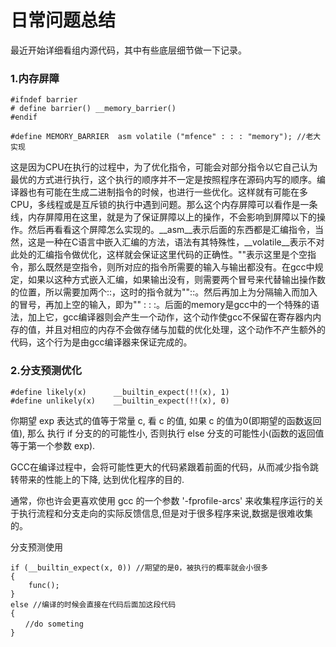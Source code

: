 
# 日常问题总结


最近开始详细看组内源代码，其中有些底层细节做一下记录。

### 1.内存屏障
    
    #ifndef barrier  
    # define barrier() __memory_barrier()  
    #endif  
    
    #define MEMORY_BARRIER  asm volatile ("mfence" : : : "memory"); //老大实现

这是因为CPU在执行的过程中，为了优化指令，可能会对部分指令以它自己认为最优的方式进行执行，这个执行的顺序并不一定是按照程序在源码内写的顺序。编译器也有可能在生成二进制指令的时候，也进行一些优化。这样就有可能在多CPU，多线程或是互斥锁的执行中遇到问题。那么这个内存屏障可以看作是一条线，内存屏障用在这里，就是为了保证屏障以上的操作，不会影响到屏障以下的操作。然后再看看这个屏障怎么实现的。__asm__表示后面的东西都是汇编指令，当然，这是一种在C语言中嵌入汇编的方法，语法有其特殊性，__volatile__表示不对此处的汇编指令做优化，这样就会保证这里代码的正确性。""表示这里是个空指令，那么既然是空指令，则所对应的指令所需要的输入与输出都没有。在gcc中规定，如果以这种方式嵌入汇编，如果输出没有，则需要两个冒号来代替输出操作数的位置，所以需要加两个::，这时的指令就为""::。然后再加上为分隔输入而加入的冒号，再加上空的输入，即为"" : : :。后面的memory是gcc中的一个特殊的语法，加上它，gcc编译器则会产生一个动作，这个动作使gcc不保留在寄存器内内存的值，并且对相应的内存不会做存储与加载的优化处理，这个动作不产生额外的代码，这个行为是由gcc编译器来保证完成的。

### 2.分支预测优化

    #define likely(x)      __builtin_expect(!!(x), 1)
    #define unlikely(x)    __builtin_expect(!!(x), 0)
    
你期望 exp 表达式的值等于常量 c, 看 c 的值, 如果 c 的值为0(即期望的函数返回值), 那么 执行 if 分支的的可能性小, 否则执行 else 分支的可能性小(函数的返回值等于第一个参数 exp).

GCC在编译过程中，会将可能性更大的代码紧跟着前面的代码，从而减少指令跳转带来的性能上的下降, 达到优化程序的目的.

通常，你也许会更喜欢使用 gcc 的一个参数 '-fprofile-arcs' 来收集程序运行的关于执行流程和分支走向的实际反馈信息,但是对于很多程序来说,数据是很难收集的。

分支预测使用
    
    if (__builtin_expect(x, 0)) //期望的是0，被执行的概率就会小很多
    {
        func();
    }
    else //编译的时候会直接在代码后面加这段代码
    {
    　　//do someting
    }
    


